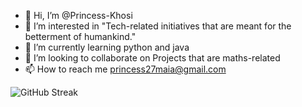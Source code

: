 - 👋 Hi, I’m @Princess-Khosi
- 👀 I’m interested in "Tech-related initiatives that are meant for the betterment of humankind."
- 🌱 I’m currently learning python and java
- 💞️ I’m looking to collaborate on Projects that are maths-related
- 📫 How to reach me princess27maia@gmail.com


![GitHub Streak](https://streak-stats.demolab.com/?user=Princess-Khosi&theme=dark&hide_border=true)

